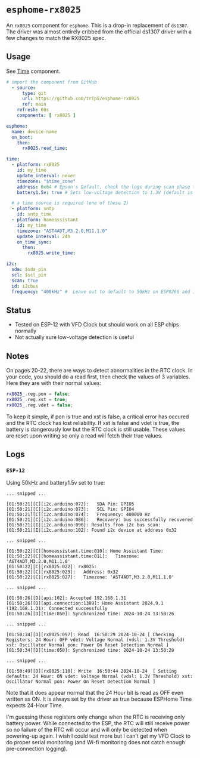 # `esphome-rx8025`

An `rx8025` component for `esphome`. This is a drop-in replacement of `ds1307`.
The driver was almost entirely cribbed from the official ds1307 driver with a few changes to match the RX8025 spec.

## Usage

See [Time](https://esphome.io/components/time.html) component.

```yaml
# import the component from GitHub
  - source:
      type: git
      url: https://github.com/trip5/esphome-rx8025
      ref: main
    refresh: 60s
    components: [ rx8025 ]

esphome:
  name: device-name
  on_boot:
    then:
      rx8025.read_time:

time:
  - platform: rx8025
    id: my_time
    update_interval: never
    timezone: "$time_zone"
    address: 0x64 # Epson's Default, check the logs during scan phase to be sure! (0x32 on my chip marked R8025 E0N25)
    battery1.5v: true # Sets low-voltage detection to 1.3V (default is 2.1V)

  # a time source is required (one of these 2)
  - platform: sntp
    id: sntp_time
  - platform: homeassistant
    id: my_time
    timezone: "AST4ADT,M3.2.0,M11.1.0"
    update_interval: 24h
    on_time_sync:
      then:
        rx8025.write_time:

i2c:
  sda: $sda_pin
  scl: $scl_pin
  scan: true
  id: i2cbus
  frequency: "400kHz" #  Leave out to default to 50kHz on ESP8266 and 100kHz on ESP32, but 400kHz is the fastest safe speed for the RX8025

```

## Status

* Tested on ESP-12 with VFD Clock but should work on all ESP chips normally
* Not actually sure low-voltage detection is useful

## Notes

On pages 20-22, there are ways to detect abnormalities in the RTC clock.  In your code, you should do a read first, then check the values of
3 variables.  Here they are with their normal values:

```cpp
rx8025_.reg.pon = false;
rx8025_.reg.xst = true;
rx8025_.reg.vdet = false;
```

To keep it simple, if pon is true and xst is false, a critical error has occured and the RTC clock has lost reliability.
If xst is false and vdet is true, the battery is dangerously low but the RTC clock is still usable.
These values are reset upon writing so only a read will fetch their true values.

## Logs

### `ESP-12`

Using 50kHz and battery1.5v set to true:


```console
... snipped ...

[01:50:21][C][i2c.arduino:072]:   SDA Pin: GPIO5
[01:50:21][C][i2c.arduino:073]:   SCL Pin: GPIO4
[01:50:21][C][i2c.arduino:074]:   Frequency: 400000 Hz
[01:50:21][C][i2c.arduino:086]:   Recovery: bus successfully recovered
[01:50:21][I][i2c.arduino:096]: Results from i2c bus scan:
[01:50:21][I][i2c.arduino:102]: Found i2c device at address 0x32

... snipped ...

[01:50:22][C][homeassistant.time:010]: Home Assistant Time:
[01:50:22][C][homeassistant.time:011]:   Timezone: 'AST4ADT,M3.2.0,M11.1.0'
[01:50:22][C][rx8025:022]: rx8025:
[01:50:22][C][rx8025:023]:   Address: 0x32
[01:50:22][C][rx8025:027]:   Timezone: 'AST4ADT,M3.2.0,M11.1.0'

... snipped ...

[01:50:26][D][api:102]: Accepted 192.168.1.31
[01:50:26][D][api.connection:1389]: Home Assistant 2024.9.1 (192.168.1.31): Connected successfully
[01:50:26][D][time:050]: Synchronized time: 2024-10-24 13:50:26

... snipped ...

[01:50:34][D][rx8025:097]: Read  16:50:29 2024-10-24 [ Checking Registers: 24 Hour: OFF vdet: Voltage Normal (vdsl: 1.3V Threshold) xst: Oscillator Normal pon: Power On Reset Detection Normal ]
[01:50:34][D][time:050]: Synchronized time: 2024-10-24 13:50:29

... snipped ...

[01:50:49][D][rx8025:110]: Write  16:50:44 2024-10-24  [ Setting defaults: 24 Hour: ON vdet: Voltage Normal (vdsl: 1.3V Threshold) xst: Oscillator Normal pon: Power On Reset Detection Normal ]
```
Note that it does appear normal that the 24 Hour bit is read as OFF even written as ON.  It is always set by the driver as true because ESPHome Time expects 24-Hour Time.

I'm guessing these registers only change when the RTC is receiving only battery power. While connected to the ESP, the RTC will still receive power so no failure of the RTC will occur and will only be detected when powering-up again. I wish I could test more but I can't get my VFD Clock to do proper serial monitoring (and Wi-fi monitoring does not catch enough pre-connection logging).
